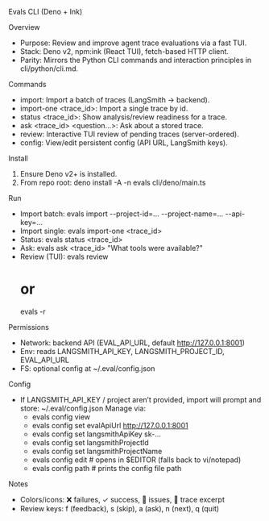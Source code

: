 Evals CLI (Deno + Ink)

Overview
- Purpose: Review and improve agent trace evaluations via a fast TUI.
- Stack: Deno v2, npm:ink (React TUI), fetch-based HTTP client.
- Parity: Mirrors the Python CLI commands and interaction principles in cli/python/cli.md.

Commands
- import: Import a batch of traces (LangSmith → backend).
- import-one <trace_id>: Import a single trace by id.
- status <trace_id>: Show analysis/review readiness for a trace.
- ask <trace_id> <question...>: Ask about a stored trace.
- review: Interactive TUI review of pending traces (server-ordered).
- config: View/edit persistent config (API URL, LangSmith keys).

Install
1) Ensure Deno v2+ is installed.
2) From repo root:
   deno install -A -n evals cli/deno/main.ts

Run
- Import batch:
  evals import --project-id=... --project-name=... --api-key=...
- Import single:
  evals import-one <trace_id>
- Status:
  evals status <trace_id>
- Ask:
  evals ask <trace_id> "What tools were available?"
- Review (TUI):
  evals review
  # or
  evals -r

Permissions
- Network: backend API (EVAL_API_URL, default http://127.0.0.1:8001)
- Env: reads LANGSMITH_API_KEY, LANGSMITH_PROJECT_ID, EVAL_API_URL
- FS: optional config at ~/.eval/config.json

Config
- If LANGSMITH_API_KEY / project aren’t provided, import will prompt and store:
  ~/.eval/config.json
  Manage via:
  - evals config view
  - evals config set evalApiUrl http://127.0.0.1:8001
  - evals config set langsmithApiKey sk-...
  - evals config set langsmithProjectId <id>
  - evals config set langsmithProjectName <name>
  - evals config edit   # opens in $EDITOR (falls back to vi/notepad)
  - evals config path   # prints the config file path

Notes
- Colors/icons: ❌ failures, ✓ success, 🔧 issues, 📜 trace excerpt
- Review keys: f (feedback), s (skip), a (ask), n (next), q (quit)
